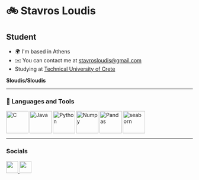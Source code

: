 # 🚲 Stavros Loudis

Student
-------

* 🌍  I'm based in Athens
* ✉️  You can contact me at [stavrosloudis@gmail.com](mailto:stavrosloudis@gmail.com)
* Studying at 
  <a  href="https://www.tuc.gr/">Technical University of Crete</a>



**Sloudis/Sloudis** 


---
### 🧰 Languages and Tools
<img align="left" alt="C" width="60px" style="padding-right:40 px;" src="https://cdn.jsdelivr.net/gh/devicons/devicon/icons/c/c-original.svg" />
<img align="left" alt="Java" width="60px" style="padding-right:10 px;" src="https://cdn.jsdelivr.net/gh/devicons/devicon/icons/java/java-original.svg" />       
<img align="left" alt="Python" width="60px" style="padding-right:10 px;" src="https://cdn.jsdelivr.net/gh/devicons/devicon/icons/python/python-original.svg" />
<img align="left" alt="Numpy" width="60px" style="padding-right:10 px;" src="https://cdn.jsdelivr.net/gh/devicons/devicon/icons/numpy/numpy-original.svg" />

<img align="left" alt="Pandas" width="60px" style="padding-right:10 px;" src="https://cdn.jsdelivr.net/gh/devicons/devicon/icons/pandas/pandas-original.svg" /> 
 <a href="https://seaborn.pydata.org/" target="_blank" rel="noreferrer"> <img src="https://seaborn.pydata.org/_images/logo-mark-lightbg.svg" alt="seaborn" width="60" height="60"/> </a>             
          
---

### Socials

<p align="left"> <a href="https://www.github.com/Sloudis" target="_blank" rel="noreferrer"> <picture> <source media="(prefers-color-scheme: dark)" srcset="https://raw.githubusercontent.com/danielcranney/readme-generator/main/public/icons/socials/github-dark.svg" /> <source media="(prefers-color-scheme: light)" srcset="https://raw.githubusercontent.com/danielcranney/readme-generator/main/public/icons/socials/github.svg" /> <img src="https://raw.githubusercontent.com/danielcranney/readme-generator/main/public/icons/socials/github.svg" width="32" height="32" /> </picture> </a> <a href="https://www.linkedin.com/in/stavros-loudis-a30bb522b" target="_blank" rel="noreferrer"> <picture> <source media="(prefers-color-scheme: dark)" srcset="https://raw.githubusercontent.com/danielcranney/readme-generator/main/public/icons/socials/linkedin-dark.svg" /> <source media="(prefers-color-scheme: light)" srcset="https://raw.githubusercontent.com/danielcranney/readme-generator/main/public/icons/socials/linkedin.svg" /> <img src="https://raw.githubusercontent.com/danielcranney/readme-generator/main/public/icons/socials/linkedin.svg" width="32" height="32" /> </picture> </a></p>
